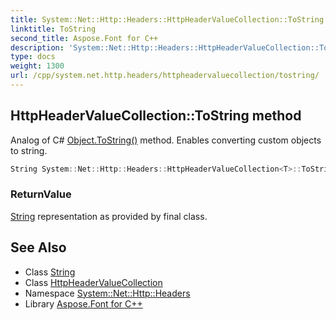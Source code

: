 ```yaml
---
title: System::Net::Http::Headers::HttpHeaderValueCollection::ToString method
linktitle: ToString
second_title: Aspose.Font for C++
description: 'System::Net::Http::Headers::HttpHeaderValueCollection::ToString method. Analog of C# Object.ToString() method. Enables converting custom objects to string in C++.'
type: docs
weight: 1300
url: /cpp/system.net.http.headers/httpheadervaluecollection/tostring/
---
```

## HttpHeaderValueCollection::ToString method


Analog of C# [Object.ToString()](../../../system/object/tostring/) method. Enables converting custom objects to string.

```cpp
String System::Net::Http::Headers::HttpHeaderValueCollection<T>::ToString() const override
```


### ReturnValue

[String](../../../system/string/) representation as provided by final class.

## See Also

* Class [String](../../../system/string/)
* Class [HttpHeaderValueCollection](../)
* Namespace [System::Net::Http::Headers](../../)
* Library [Aspose.Font for C++](../../../)
